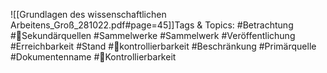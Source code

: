 
![[Grundlagen des wissenschaftlichen Arbeitens_Groß_281022.pdf#page=45]]Tags & Topics:
   #Betrachtung
   #Sekundärquellen
   #Sammelwerke
   #Sammelwerk
   #Veröffentlichung
   #Erreichbarkeit
   #Stand
   #kontrollierbarkeit
   #Beschränkung
   #Primärquelle
   #Dokumentenname
   #Kontrollierbarkeit